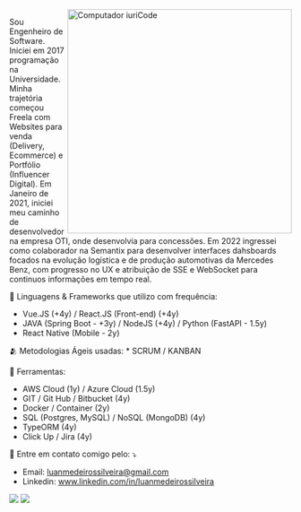 <img src="https://raw.githubusercontent.com/MicaelliMedeiros/micaellimedeiros/master/image/computer-illustration.png" min-width="400px" max-width="400px" width="400px" align="right" alt="Computador iuriCode">

<p align="left"> 
    Sou Engenheiro de Software. Iniciei em 2017 programação na Universidade. Minha trajetória começou Freela com Websites para venda (Delivery, Ecommerce) e Portfólio (Influencer Digital).  Em Janeiro de 2021, iniciei meu caminho de desenvolvedor na empresa OTI, onde desenvolvia para concessões. Em 2022 ingressei como colaborador na Semantix para desenvolver interfaces dahsboards focados na evolução logística e de produção automotivas da Mercedes Benz, com progresso no UX e atribuição de SSE e WebSocket para continuos informações em tempo real.
</p>

  🦄 Linguagens & Frameworks que utilizo com frequência:
  * Vue.JS (+4y) / React.JS (Front-end) (+4y)
  * JAVA (Spring Boot - +3y) / NodeJS (+4y) / Python (FastAPI - 1.5y)
  * React Native (Mobile - 2y)

<p>
🫂 Metodologias Ágeis usadas:
* SCRUM / KANBAN

💼 Ferramentas:
* AWS Cloud (1y) / Azure Cloud (1.5y)
* GIT / Git Hub / Bitbucket (4y)
* Docker / Container (2y)
* SQL (Postgres, MySQL) / NoSQL (MongoDB) (4y)
* TypeORM (4y)
* Click Up / Jira (4y)

💌 Entre em contato comigo pelo: ⤵️
* Email: luanmedeirossilveira@gmail.com
* Linkedin: www.linkedin.com/in/luanmedeirossilveira
<p align="left">
  <a href="luanmedeirossilveira@gmail.com" alt="Gmail">
  <img src="https://img.shields.io/badge/-Gmail-FF0000?style=flat-square&labelColor=FF0000&logo=gmail&logoColor=white&link=luanmedeirossilveira@gmail.com" /></a>

  <a href="https://www.linkedin.com/in/luanmedeirossilveira" alt="Linkedin">
  <img src="https://img.shields.io/badge/-Linkedin-0e76a8?style=flat-square&logo=Linkedin&logoColor=white&link=" /></a>
</p>  

